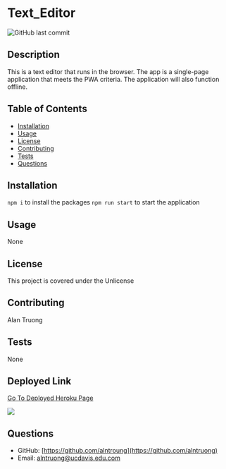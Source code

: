 # Text_Editor

![GitHub last commit](https://img.shields.io/github/last-commit/alntruong/text_editor)

## Description
This is a text editor that runs in the browser. The app is a single-page application that meets the PWA criteria. The application will also function offline.

## Table of Contents
- [Installation](#Installation)
- [Usage](#Usage)
- [License](#License)
- [Contributing](#Contributing)
- [Tests](#Test-Instructions)
- [Questions](#Questions)

## Installation
```npm i``` to install the packages ```npm run start``` to start the application

## Usage
None

## License
This project is covered under the Unlicense

## Contributing
Alan Truong

## Tests
None

## Deployed Link

<a href="https://text-editor-heroku-7.herokuapp.com/"> Go To Deployed Heroku Page</a>

<img src="https://user-images.githubusercontent.com/91640571/150655156-91b7c956-e3d3-4fa2-addb-a9820b0b672e.png">


## Questions
- GitHub: [https://github.com/alntroung](https://github.com/alntruong)
- Email: [alntruong@ucdavis.edu.com](alntruong@ucdavis.edu)

